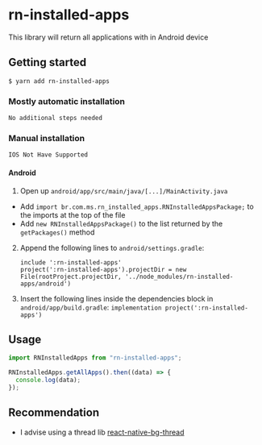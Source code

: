 # rn-installed-apps

This library will return all applications with in Android device

## Getting started

`$ yarn add rn-installed-apps`

### Mostly automatic installation

`No additional steps needed`

### Manual installation

`IOS Not Have Supported`

#### Android

1. Open up `android/app/src/main/java/[...]/MainActivity.java`

- Add `import br.com.ms.rn_installed_apps.RNInstalledAppsPackage;` to the imports at the top of the file
- Add `new RNInstalledAppsPackage()` to the list returned by the `getPackages()` method

2. Append the following lines to `android/settings.gradle`:
   ```
   include ':rn-installed-apps'
   project(':rn-installed-apps').projectDir = new File(rootProject.projectDir, '../node_modules/rn-installed-apps/android')
   ```
3. Insert the following lines inside the dependencies block in `android/app/build.gradle`:
   `implementation project(':rn-installed-apps')`

## Usage

```js
import RNInstalledApps from "rn-installed-apps";

RNInstalledApps.getAllApps().then((data) => {
  console.log(data);
});
```

## Recommendation

- I advise using a thread lib
  [react-native-bg-thread](https://github.com/Blitz-Mobile-Apps/react-native-bg-thread)
